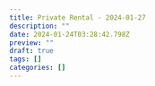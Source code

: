 ```yaml
---
title: Private Rental - 2024-01-27
description: ""
date: 2024-01-24T03:28:42.798Z
preview: ""
draft: true
tags: []
categories: []
---
```

